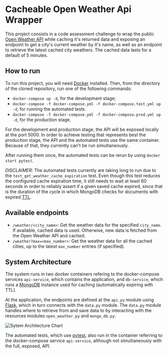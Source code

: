 # Cacheable Open Weather Api Wrapper

This project consists in a code assessment challenge to wrap the public [Open Weather API](https://openweathermap.org/api) while caching it's returned data and exposing an endpoint to get a city's current weather by it's name, as well as an endpoint to retrieve the latest cached city weathers.
The cached data lasts for a default of 5 minutes.

## How to run

To run this project, you will need [Docker](https://www.docker.com/) installed. Then, from the directory of the cloned repository, run one of the following commands:
- ```docker-compose up -d```, for the development stage;
- ```docker-compose -f docker-compose.yml -f docker-compose.test.yml up -d```, for running the automated tests.
- ```docker-compose -f docker-compose.yml -f docker-compose.prod.yml up -d```, for the production stage.

For the development and production stage, the API will be exposed locally at the port 5000. In order to achieve testing that represents best the production stage, the API and the automated tests use the same container. Because of that, they currently can't be run simultaneously.
 
After running them once, the automated tests can be rerun by using ```docker start pytest```.

*DISCLAIMER*: The automated tests currently are taking long to run due to the ```test_get_weather_cache_expiration``` test. Even though this test reduces the configured cache expiration time, it still needs to wait at least 60 seconds in order to reliably assert if a given saved cache expired, since that is the duration of the cycle in which MongoDB checks for documents with expired [TTL](https://docs.mongodb.com/manual/core/index-ttl/).

## Available endpoints

- ```/weather/<city_name>```: Get the weather data for the specified ```city_name```.  If available, cached data is used. Otherwise, new data is fetched from the Open Weather API and cached.
- ```/weather?max=<max_number>```: Get the weather data for all the cached cities, up to the latest ```max_number``` entries (if specified).

## System Architecture

The system runs in two docker containers refering to the docker-compose services ```api-service```, which contains the application, and ```db-service```, which runs a [MongoDB](https://www.mongodb.com/) instance used for caching (automatically expiring with TTL).

At the application, the endpoints are defined at the ```api.py``` module using [Flask](https://flask.palletsprojects.com/en/1.1.x/), which in turn connects with the ```data.py``` module. The ```data.py``` module handles where to retrieve from and save data to by interacting with the resources modules ```open_weather.py``` and ```mongo_db.py```.

![Sytem Architecture Chart](https://i.ibb.co/T2tdV30/weather-diagram-1.png)

The automated tests, which use [pytest](https://docs.pytest.org/en/stable/), also run in the container referring to the docker-compose service ```api-service```, although not simultaneously with the full, exposed, API.
